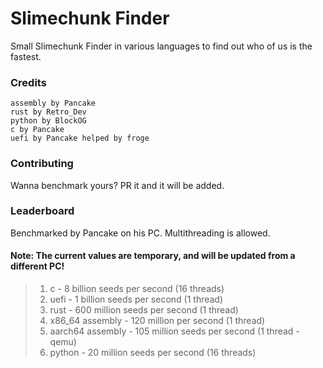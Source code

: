 # Slimechunk Finder
Small Slimechunk Finder in various languages to find out who of us is the fastest.
### Credits
    assembly by Pancake
    rust by Retro_Dev
    python by BlockOG
    c by Pancake
    uefi by Pancake helped by froge
### Contributing
Wanna benchmark yours? PR it and it will be added.
### Leaderboard
Benchmarked by Pancake on his PC. Multithreading is allowed.
#### Note: The current values are temporary, and will be updated from a different PC!
> 1) c - 8 billion seeds per second (16 threads)
> 2) uefi - 1 billion seeds per second (1 thread)
> 3) rust - 600 million seeds per second (1 thread)
> 4) x86_64 assembly - 120 million per second (1 thread)
> 5) aarch64 assembly - 105 million seeds per second (1 thread - qemu)
> 6) python - 20 million seeds per second (16 threads)
